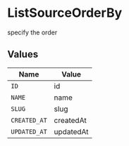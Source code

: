 # ListSourceOrderBy

specify the order


## Values

| Name         | Value        |
| ------------ | ------------ |
| `ID`         | id           |
| `NAME`       | name         |
| `SLUG`       | slug         |
| `CREATED_AT` | createdAt    |
| `UPDATED_AT` | updatedAt    |